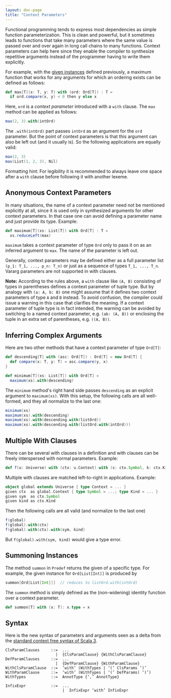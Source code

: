 ```yaml
---
layout: doc-page
title: "Context Parameters"
---
```


Functional programming tends to express most dependencies as simple function parameterization.
This is clean and powerful, but it sometimes leads to functions that take many parameters where the same value is passed over and over again in long call chains to many
functions. Context parameters can help here since they enable the compiler to synthesize
repetitive arguments instead of the programmer having to write them explicitly.

For example, with the [given instances](./givens.md) defined previously,
a maximum function that works for any arguments for which an ordering exists can be defined as follows:
```scala
def max[T](x: T, y: T) with (ord: Ord[T]) : T =
  if ord.compare(x, y) < 0 then y else x
```
Here, `ord` is a _context parameter_ introduced with a `with` clause.
The `max` method can be applied as follows:
```scala
max(2, 3).with(intOrd)
```
The `.with(intOrd)` part passes `intOrd` as an argument for the `ord` parameter. But the point of
context parameters is that this argument can also be left out (and it usually is). So the following
applications are equally valid:
```scala
max(2, 3)
max(List(1, 2, 3), Nil)
```
Formatting hint: For legibility it is recommended to always leave one space after a `with` clause before following it with another lexeme.

## Anonymous Context Parameters

In many situations, the name of a context parameter need not be
mentioned explicitly at all, since it is used only in synthesized arguments for
other context parameters. In that case one can avoid defining a parameter name
and just provide its type. Example:
```scala
def maximum[T](xs: List[T]) with Ord[T] : T =
  xs.reduceLeft(max)
```
`maximum` takes a context parameter of type `Ord` only to pass it on as an
inferred argument to `max`. The name of the parameter is left out.

Generally, context parameters may be defined either as a full parameter list `(p_1: T_1, ..., p_n: T_n)` or just as a sequence of types `T_1, ..., T_n`. Vararg parameters are not supported in with clauses.

**Note:** According to the rules above, a `with` clause like `(A, B)` consisting of types in parentheses defines a context parameter of tuple type. But by analogy with `(a: A, b: B)` one might assume that it defines two context parameters
of type `A` and `B` instead. To avoid confusion, the compiler could issue a warning in this case that clarifies the meaning. If a context parameter of tuple type is in fact intended, the warning can be avoided by switching to a named context parameter,
e.g. `(ab: (A, B))` or enclosing the tuple in an extra set of parentheses, e.g. `((A, B))`.

## Inferring Complex Arguments

Here are two other methods that have a context parameter of type `Ord[T]`:
```scala
def descending[T] with (asc: Ord[T]) : Ord[T] = new Ord[T] {
  def compare(x: T, y: T) = asc.compare(y, x)
}

def minimum[T](xs: List[T]) with Ord[T] =
  maximum(xs).with(descending)
```
The `minimum` method's right hand side passes `descending` as an explicit argument to `maximum(xs)`.
With this setup, the following calls are all well-formed, and they all normalize to the last one:
```scala
minimum(xs)
maximum(xs).with(descending)
maximum(xs).with(descending.with(listOrd))
maximum(xs).with(descending.with(listOrd.with(intOrd)))
```

## Multiple With Clauses

There can be several with clauses in a definition and with clauses can be freely interspersed with normal parameters. Example:
```scala
def f(u: Universe) with (ctx: u.Context) with (s: ctx.Symbol, k: ctx.Kind) = ...
```
Multiple with clauses are matched left-to-right in applications. Example:
```scala
object global extends Universe { type Context = ... }
given ctx  as global.Context { type Symbol = ...; type Kind = ... }
given sym  as ctx.Symbol
given kind as ctx.Kind
```
Then the following calls are all valid (and normalize to the last one)
```scala
f(global)
f(global).with(ctx)
f(global).with(ctx).with(sym, kind)
```
But `f(global).with(sym, kind)` would give a type error.

## Summoning Instances

The method `summon` in `Predef` returns the given of a specific type. For example,
the given instance for `Ord[List[Int]]` is produced by
```scala
summon[Ord[List[Int]]]  // reduces to listOrd.with(intOrd)
```
The `summon` method is simply defined as the (non-widening) identity function over a context parameter.
```scala
def summon[T] with (x: T): x.type = x
```

## Syntax

Here is the new syntax of parameters and arguments seen as a delta from the [standard context free syntax of Scala 3](../../internals/syntax.md).
```
ClsParamClauses     ::=  ...
                      |  {ClsParamClause} {WithClsParamClause}
DefParamClauses     ::=  ...
                      |  {DefParamClause} {WithParamClause}
WithClsParamClause  ::=  ‘with’ (WithTypes | ‘(’ ClsParams ‘)’
WithParamClause     ::=  ‘with’ (WithTypes | ‘(’ DefParams) ‘)’)
WithTypes           ::=  AnnotType {‘,’ AnnotType}

InfixExpr           ::=  ...
                         |  InfixExpr ‘with’ InfixExpr
```
